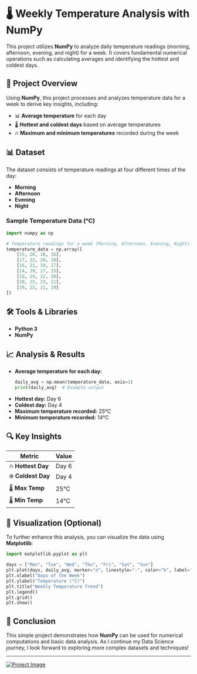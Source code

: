 # 🌡️ Weekly Temperature Analysis with NumPy

This project utilizes **NumPy** to analyze daily temperature readings (morning, afternoon, evening, and night) for a week. It covers fundamental numerical operations such as calculating averages and identifying the hottest and coldest days.

## 📝 Project Overview

Using **NumPy**, this project processes and analyzes temperature data for a week to derive key insights, including:

- 📊 **Average temperature** for each day
- 🌡️ **Hottest and coldest days** based on average temperatures
- 🔥 **Maximum and minimum temperatures** recorded during the week

## 📊 Dataset

The dataset consists of temperature readings at four different times of the day:

- **Morning**
- **Afternoon**
- **Evening**
- **Night**

### Sample Temperature Data (°C)

```python
import numpy as np  

# Temperature readings for a week (Morning, Afternoon, Evening, Night)
temperature_data = np.array([
    [15, 20, 18, 16],
    [17, 22, 20, 18],
    [16, 21, 19, 17],
    [14, 19, 17, 15],
    [18, 24, 22, 20],
    [20, 25, 23, 21],
    [19, 23, 21, 19]
])
```

## 🛠️ Tools & Libraries

- **Python 3**  
- **NumPy**  

## 📈 Analysis & Results

- **Average temperature for each day:**
  ```python
  daily_avg = np.mean(temperature_data, axis=1)
  print(daily_avg)  # Example output
  ```
- **Hottest day:** Day 6  
- **Coldest day:** Day 4  
- **Maximum temperature recorded:** 25°C  
- **Minimum temperature recorded:** 14°C  

## 🔍 Key Insights

| Metric                | Value |
|-----------------------|------|
| 🔥 **Hottest Day**   | Day 6 |
| ❄️ **Coldest Day**  | Day 4 |
| 🌡️ **Max Temp**   | 25°C |
| 🌡️ **Min Temp**   | 14°C |

## 📸 Visualization (Optional)

To further enhance this analysis, you can visualize the data using **Matplotlib**:

```python
import matplotlib.pyplot as plt  

days = ["Mon", "Tue", "Wed", "Thu", "Fri", "Sat", "Sun"]
plt.plot(days, daily_avg, marker="o", linestyle="-", color="b", label="Avg Temp")  
plt.xlabel("Days of the Week")  
plt.ylabel("Temperature (°C)")  
plt.title("Weekly Temperature Trend")  
plt.legend()  
plt.grid()  
plt.show()
```

## 🚀 Conclusion

This simple project demonstrates how **NumPy** can be used for numerical computations and basic data analysis. As I continue my Data Science journey, I look forward to exploring more complex datasets and techniques!  

---

[![Project Image](https://www.openai.com)](https://www.openai.com)
